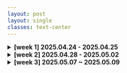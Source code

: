 ```yaml
---
layout: post
layout: single
classes: text-center
---
```


<details>
<summary><strong>[week 1] 2025.04.24 - 2025.04.25</strong></summary>

- <a href="/2025/04/24/til/w1/basic.html/">2025.04.24(목)</a><br>

</details>

<details>
<summary><strong>[week 2] 2025.04.28 - 2025.05.02</strong></summary>

- <a href="/2025-04-24-til-w1-basic.html">2025.04.24(목)</a><br>


</details>

<details>
<summary><strong>[week 3] 2025.05.07 ~ 2025.05.09</strong></summary>

- <a href="/2025-04-24-til-w1-basic.html">2025.04.24(목)</a><br>

</details>
